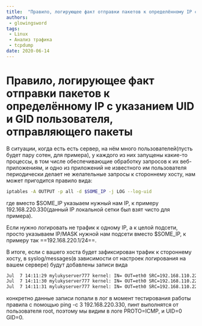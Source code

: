 ```yaml
---
title:  "Правило, логирующее факт отправки пакетов к определённому IP с указанием UID и GID пользователя, отправляющего пакеты"
authors: 
 - glowingsword
tags:
 - Linux
 - Анализ трафика
 - tcpdump
date: 2020-06-14
---
```


# Правило, логирующее факт отправки пакетов к определённому IP с указанием UID и GID пользователя, отправляющего пакеты

В ситуации, когда есть есть сервер, на нём много пользователей(пусть будет пару сотен, для примера), у каждого из них запущены какие-то процессы, в том числе обеспечивающие обработку запросов к их веб-приложениям, и одно из приложений не известного им пользователя периодически делает не желательные запросы к стороннему хосту, нам может пригодится правило вида:

```bash
iptables -A OUTPUT -p all -d $SOME_IP -j LOG --log-uid
```
где вместо $SOME_IP указыаем нужный нам IP, к примеру 192.168.220.330(данный IP локальной сетки был взят чисто для примера).

Если нужно логировать не трафик к одному IP, а к целой подсети, просто указываем IP/MASK нужной нам подсети вместо $SOME_IP, к примеру так ==192.168.220.1/24==.

В итоге, если с вашего хоста будет зафиксирован трафик к стороннему хосту, в syslog/messages(в зависимости от настроек логирования на вашем сервере) будут добавлены записи вида 

```bash
Jul  7 14:11:29 mylukyserver777 kernel: IN= OUT=eth0 SRC=192.168.110.220 DST=192.168.220.330 LEN=84 TOS=0x00 PREC=0x00 TTL=64 ID=0 DF PROTO=ICMP TYPE=8 CODE=0 ID=27938 SEQ=1 UID=0 GID=0
Jul  7 14:11:30 mylukyserver777 kernel: IN= OUT=eth0 SRC=192.168.110.220 DST=192.168.220.330 LEN=84 TOS=0x00 PREC=0x00 TTL=64 ID=0 DF PROTO=ICMP TYPE=8 CODE=0 ID=27938 SEQ=2 UID=0 GID=0
Jul  7 14:11:31 mylukyserver777 kernel: IN= OUT=eth0 SRC=192.168.110.220 DST=192.168.220.330 LEN=84 TOS=0x00 PREC=0x00 TTL=64 ID=0 DF PROTO=ICMP TYPE=8 CODE=0 ID=27938 SEQ=3 UID=0 GID=0
```
конкретно данные записи попали в лог в момент тестирования работы правила с помощью ping -c 3 192.168.220.330, пинт выполнятся от пользователя root, поэтому мы видим в логе PROTO=ICMP, и UID=0 GID=0.